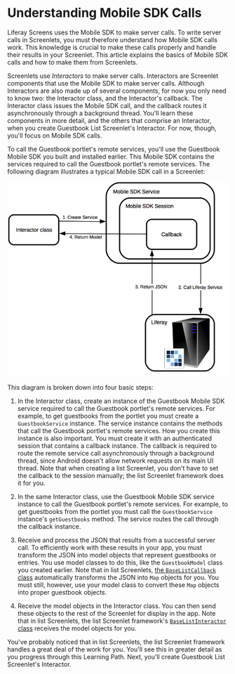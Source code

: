 # Understanding Mobile SDK Calls

Liferay Screens uses the Mobile SDK to make server calls. To write server calls 
in Screenlets, you must therefore understand how Mobile SDK calls work. This 
knowledge is crucial to make these calls properly and handle their results in 
your Screenlet. This article explains the basics of Mobile SDK calls and how to 
make them from Screenlets. 

Screenlets use *Interactors* to make server calls. Interactors are Screenlet 
components that use the Mobile SDK to make server calls. Although Interactors 
are also made up of several components, for now you only need to know two: the 
Interactor class, and the Interactor's callback. The Interactor class issues the 
Mobile SDK call, and the callback routes it asynchronously through a background 
thread. You'll learn these components in more detail, and the others that 
comprise an Interactor, when you create Guestbook List Screenlet's Interactor. 
For now, though, you'll focus on Mobile SDK calls. 

To call the Guestbook portlet's remote services, you'll use the Guestbook Mobile 
SDK you built and installed earlier. This Mobile SDK contains the services 
required to call the Guestbook portlet's remote services. The following diagram 
illustrates a typical Mobile SDK call in a Screenlet: 

![Figure 1: This diagram shows a typical Mobile SDK call made by a Screenlet's Interactor.](../../../images/android-mobile-sdk.png)

This diagram is broken down into four basic steps: 

1. In the Interactor class, create an instance of the Guestbook Mobile SDK 
   service required to call the Guestbook portlet's remote services. For 
   example, to get guestbooks from the portlet you must create a 
   `GuestbookService` instance. The service instance contains the methods that 
   call the Guestbook portlet's remote services. How you create this instance is 
   also important. You must create it with an authenticated session that 
   contains a callback instance. The callback is required to route the remote 
   service call asynchronously through a background thread, since Android 
   doesn't allow network requests on its main UI thread. Note that when creating 
   a list Screenlet, you don't have to set the callback to the session manually; 
   the list Screenlet framework does it for you. 

2. In the same Interactor class, use the Guestbook Mobile SDK service instance 
   to call the Guestbook portlet's remote services. For example, to get 
   guestbooks from the portlet you must call the `GuestbookService` instance's 
   `getGuestbooks` method. The service routes the call through the callback 
   instance. 

3. Receive and process the JSON that results from a successful server call. To 
   efficiently work with these results in your app, you must transform the JSON 
   into model objects that represent guestbooks or entries. You use model 
   classes to do this, like the `GuestbookModel` class you created earlier. Note 
   that in list Screenlets, 
   [the `BaseListCallback` class](https://github.com/liferay/liferay-screens/blob/1.4.1/android/library/src/main/java/com/liferay/mobile/screens/base/list/interactor/BaseListCallback.java) 
   automatically transforms the JSON into `Map` objects for you. You must still, 
   however, use your model class to convert these `Map` objects into proper 
   guestbook objects. 

4. Receive the model objects in the Interactor class. You can then send these 
   objects to the rest of the Screenlet for display in the app. Note that in 
   list Screenlets, the list Screenlet framework's 
   [`BaseListInteractor` class](https://github.com/liferay/liferay-screens/blob/1.4.1/android/library/src/main/java/com/liferay/mobile/screens/base/list/interactor/BaseListInteractor.java) 
   receives the model objects for you. 

You've probably noticed that in list Screenlets, the list Screenlet framework 
handles a great deal of the work for you. You'll see this in greater detail as 
you progress through this Learning Path. Next, you'll create Guestbook List 
Screenlet's Interactor. 
